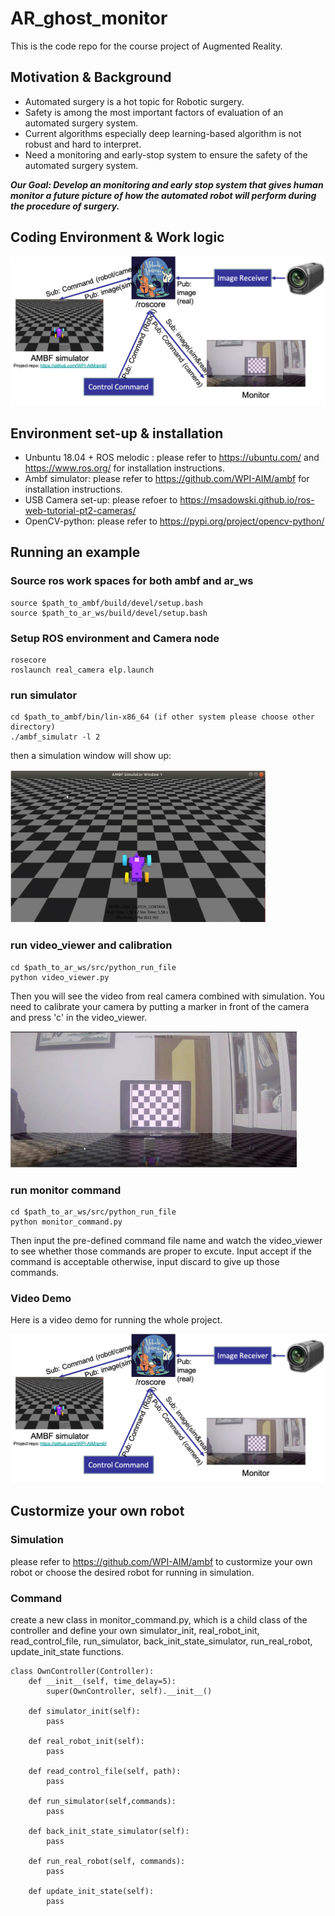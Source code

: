 # AR_ghost_monitor
This is the code repo for the course project of Augmented Reality.

## Motivation & Background 
- Automated surgery is a hot topic for Robotic surgery.
- Safety is among the most important factors of evaluation of an automated surgery system.
- Current algorithms especially deep learning-based algorithm is not robust and hard to interpret.
- Need a monitoring and early-stop system to ensure the safety of the automated surgery system.

***Our Goal: Develop an monitoring and early stop system that gives human monitor a future picture of how the automated robot will perform during the procedure of surgery.***

## Coding Environment & Work logic

![Coding Environment & Work logic](img/Picture1.png)

## Environment set-up & installation
- Unbuntu 18.04 + ROS melodic : please refer to https://ubuntu.com/ and https://www.ros.org/ for installation instructions.
- Ambf simulator: please refer to https://github.com/WPI-AIM/ambf for installation instructions.
- USB Camera set-up: please refoer to https://msadowski.github.io/ros-web-tutorial-pt2-cameras/
- OpenCV-python: please refer to https://pypi.org/project/opencv-python/

## Running an example
### Source ros work spaces for both ambf and ar_ws
    source $path_to_ambf/build/devel/setup.bash
    source $path_to_ar_ws/build/devel/setup.bash
### Setup ROS environment and Camera node
    rosecore
    roslaunch real_camera elp.launch
### run simulator
    cd $path_to_ambf/bin/lin-x86_64 (if other system please choose other directory)
    ./ambf_simulatr -l 2
then a simulation window will show up:

![Simulator](img/simulator.png)
### run video_viewer and calibration
    cd $path_to_ar_ws/src/python_run_file
    python video_viewer.py
Then you will see the video from real camera combined with simulation.
You need to calibrate your camera by putting a marker in front of the camera and press 'c' in the video_viewer.

![Monitor](img/monitor.png)
### run monitor command
    cd $path_to_ar_ws/src/python_run_file
    python monitor_command.py
Then input the pre-defined command file name and watch the video_viewer to see whether those commands are proper to excute.
Input accept if the command is acceptable otherwise, input discard to give up those commands.

### Video Demo
Here is a video demo for running the whole project.

[![Video Demo](img/Picture1.png)](https://www.youtube.com/watch?v=_Va9uHuElIw)


## Custormize your own robot
### Simulation
please refer to https://github.com/WPI-AIM/ambf to custormize your own robot or choose the desired robot for running in simulation.
### Command
create a new class in monitor_command.py, which is a child class of the controller and define your own simulator_init, real_robot_init, read_control_file, run_simulator, back_init_state_simulator, run_real_robot, update_init_state functions.

    class OwnController(Controller):
        def __init__(self, time_delay=5):
            super(OwnController, self).__init__()

        def simulator_init(self):
            pass

        def real_robot_init(self):
            pass

        def read_control_file(self, path):
            pass

        def run_simulator(self,commands):
            pass

        def back_init_state_simulator(self):
            pass

        def run_real_robot(self, commands):
            pass

        def update_init_state(self):
            pass
